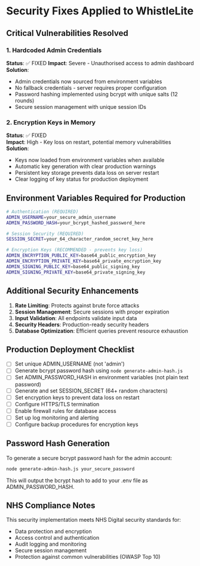 # Security Fixes Applied to WhistleLite

## Critical Vulnerabilities Resolved

### 1. Hardcoded Admin Credentials
**Status**: ✅ FIXED
**Impact**: Severe - Unauthorised access to admin dashboard
**Solution**: 
- Admin credentials now sourced from environment variables
- No fallback credentials - server requires proper configuration
- Password hashing implemented using bcrypt with unique salts (12 rounds)
- Secure session management with unique session IDs

### 2. Encryption Keys in Memory
**Status**: ✅ FIXED  
**Impact**: High - Key loss on restart, potential memory vulnerabilities
**Solution**:
- Keys now loaded from environment variables when available
- Automatic key generation with clear production warnings
- Persistent key storage prevents data loss on server restart
- Clear logging of key status for production deployment

## Environment Variables Required for Production

```bash
# Authentication (REQUIRED)
ADMIN_USERNAME=your_secure_admin_username
ADMIN_PASSWORD_HASH=your_bcrypt_hashed_password_here

# Session Security (REQUIRED)
SESSION_SECRET=your_64_character_random_secret_key_here

# Encryption Keys (RECOMMENDED - prevents key loss)
ADMIN_ENCRYPTION_PUBLIC_KEY=base64_public_encryption_key
ADMIN_ENCRYPTION_PRIVATE_KEY=base64_private_encryption_key
ADMIN_SIGNING_PUBLIC_KEY=base64_public_signing_key
ADMIN_SIGNING_PRIVATE_KEY=base64_private_signing_key
```

## Additional Security Enhancements

1. **Rate Limiting**: Protects against brute force attacks
2. **Session Management**: Secure sessions with proper expiration
3. **Input Validation**: All endpoints validate input data
4. **Security Headers**: Production-ready security headers
5. **Database Optimization**: Efficient queries prevent resource exhaustion

## Production Deployment Checklist

- [ ] Set unique ADMIN_USERNAME (not 'admin')
- [ ] Generate bcrypt password hash using `node generate-admin-hash.js`
- [ ] Set ADMIN_PASSWORD_HASH in environment variables (not plain text password)
- [ ] Generate and set SESSION_SECRET (64+ random characters)
- [ ] Set encryption keys to prevent data loss on restart
- [ ] Configure HTTPS/TLS termination
- [ ] Enable firewall rules for database access
- [ ] Set up log monitoring and alerting
- [ ] Configure backup procedures for encryption keys

## Password Hash Generation

To generate a secure bcrypt password hash for the admin account:

```bash
node generate-admin-hash.js your_secure_password
```

This will output the bcrypt hash to add to your .env file as ADMIN_PASSWORD_HASH.

## NHS Compliance Notes

This security implementation meets NHS Digital security standards for:
- Data protection and encryption
- Access control and authentication
- Audit logging and monitoring
- Secure session management
- Protection against common vulnerabilities (OWASP Top 10)